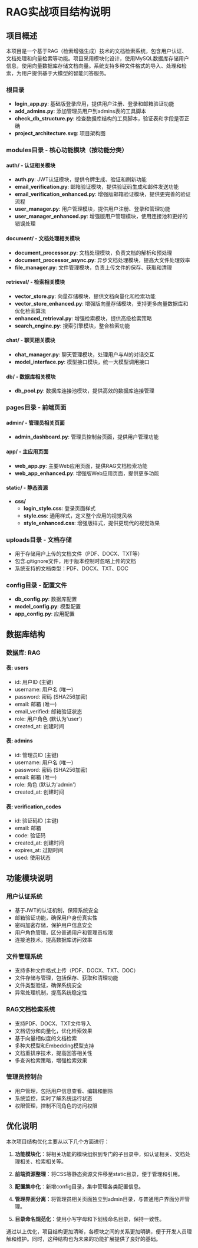 # RAG实战项目结构说明

## 项目概述

本项目是一个基于RAG（检索增强生成）技术的文档检索系统，包含用户认证、文档处理和向量检索等功能。项目采用模块化设计，使用MySQL数据库存储用户信息，使用向量数据库存储文档向量。系统支持多种文件格式的导入、处理和检索，为用户提供基于大模型的智能问答服务。


### 根目录

- **login_app.py**: 基础版登录应用，提供用户注册、登录和邮箱验证功能
- **add_admins.py**: 添加管理员用户到admins表的工具脚本
- **check_db_structure.py**: 检查数据库结构的工具脚本，验证表和字段是否正确
- **project_architecture.svg**: 项目架构图

### modules目录 - 核心功能模块（按功能分类）

#### auth/ - 认证相关模块
- **auth.py**: JWT认证模块，提供令牌生成、验证和刷新功能
- **email_verification.py**: 邮箱验证模块，提供验证码生成和邮件发送功能
- **email_verification_enhanced.py**: 增强版邮箱验证模块，提供更完善的验证流程
- **user_manager.py**: 用户管理模块，提供用户注册、登录和管理功能
- **user_manager_enhanced.py**: 增强版用户管理模块，使用连接池和更好的错误处理

#### document/ - 文档处理相关模块
- **document_processor.py**: 文档处理模块，负责文档的解析和预处理
- **document_processor_async.py**: 异步文档处理模块，提高大文件处理效率
- **file_manager.py**: 文件管理模块，负责上传文件的保存、获取和清理

#### retrieval/ - 检索相关模块
- **vector_store.py**: 向量存储模块，提供文档向量化和检索功能
- **vector_store_enhanced.py**: 增强版向量存储模块，支持更多向量数据库和优化检索算法
- **enhanced_retrieval.py**: 增强检索模块，提供高级检索策略
- **search_engine.py**: 搜索引擎模块，整合检索功能

#### chat/ - 聊天相关模块
- **chat_manager.py**: 聊天管理模块，处理用户与AI的对话交互
- **model_interface.py**: 模型接口模块，统一大模型调用接口

#### db/ - 数据库相关模块
- **db_pool.py**: 数据库连接池模块，提供高效的数据库连接管理

### pages目录 - 前端页面

#### admin/ - 管理员相关页面
- **admin_dashboard.py**: 管理员控制台页面，提供用户管理功能

#### app/ - 主应用页面
- **web_app.py**: 主要Web应用页面，提供RAG文档检索功能
- **web_app_enhanced.py**: 增强版Web应用页面，提供更多功能

#### static/ - 静态资源
- **css/**
  - **login_style.css**: 登录页面样式
  - **style.css**: 通用样式，定义整个应用的视觉风格
  - **style_enhanced.css**: 增强版样式，提供更现代的视觉效果

### uploads目录 - 文档存储

- 用于存储用户上传的文档文件（PDF、DOCX、TXT等）
- 包含.gitignore文件，用于版本控制时忽略上传的文档
- 系统支持的文档类型：PDF、DOCX、TXT、DOC

### config目录 - 配置文件

- **db_config.py**: 数据库配置
- **model_config.py**: 模型配置
- **app_config.py**: 应用配置

## 数据库结构

### 数据库: RAG

#### 表: users
- id: 用户ID (主键)
- username: 用户名 (唯一)
- password: 密码 (SHA256加密)
- email: 邮箱 (唯一)
- email_verified: 邮箱验证状态
- role: 用户角色 (默认为'user')
- created_at: 创建时间

#### 表: admins
- id: 管理员ID (主键)
- username: 用户名 (唯一)
- password: 密码 (SHA256加密)
- email: 邮箱 (唯一)
- role: 角色 (默认为'admin')
- created_at: 创建时间

#### 表: verification_codes
- id: 验证码ID (主键)
- email: 邮箱
- code: 验证码
- created_at: 创建时间
- expires_at: 过期时间
- used: 使用状态

## 功能模块说明

### 用户认证系统
- 基于JWT的认证机制，保障系统安全
- 邮箱验证功能，确保用户身份真实性
- 密码加密存储，保护用户信息安全
- 用户角色管理，区分普通用户和管理员权限
- 连接池技术，提高数据库访问效率

### 文件管理系统
- 支持多种文件格式上传（PDF、DOCX、TXT、DOC）
- 文件存储与管理，包括保存、获取和清理功能
- 文件类型验证，确保系统安全
- 异常处理机制，提高系统稳定性

### RAG文档检索系统
- 支持PDF、DOCX、TXT文件导入
- 文档切分和向量化，优化检索效果
- 基于向量相似度的文档检索
- 多种大模型和Embedding模型支持
- 文档重排序技术，提高回答相关性
- 多查询检索策略，增强检索效果

### 管理员控制台
- 用户管理，包括用户信息查看、编辑和删除
- 系统监控，实时了解系统运行状态
- 权限管理，控制不同角色的访问权限

## 优化说明

本次项目结构优化主要从以下几个方面进行：

1. **功能模块化**：将相关功能的模块组织到专门的子目录中，如认证相关、文档处理相关、检索相关等。

2. **前端资源整理**：将CSS等静态资源文件移至static目录，便于管理和引用。

3. **配置集中化**：新增config目录，集中管理各类配置信息。

4. **管理界面分离**：将管理员相关页面独立到admin目录，与普通用户界面分开管理。

5. **目录命名规范化**：使用小写字母和下划线命名目录，保持一致性。

通过以上优化，项目结构更加清晰，各模块之间的关系更加明确，便于开发人员理解和维护。同时，这种结构也为未来的功能扩展提供了良好的基础。